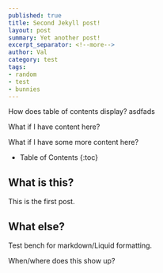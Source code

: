 ```yaml
---
published: true
title: Second Jekyll post!
layout: post
summary: Yet another post!
excerpt_separator: <!--more-->
author: Val
category: test
tags:
- random
- test
- bunnies
---
```


How does table of contents display? asdfads  

What if I have content here? 

<!--more-->

What if I have some more content here?


* Table of Contents
{:toc}


## What is this?
This is the first post.

## What else?




Test bench for markdown/Liquid formatting.


When/where does this show up?

